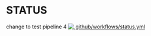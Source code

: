 # STATUS 
change to test pipeline 4
[![.github/workflows/status.yml](https://github.com/wafa71/devops/actions/workflows/status.yml/badge.svg?branch=oussemaghridki&event=push)](https://github.com/wafa71/devops/actions/workflows/status.yml)

